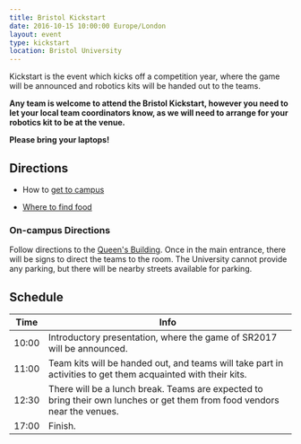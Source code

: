 ```yaml
---
title: Bristol Kickstart
date: 2016-10-15 10:00:00 Europe/London
layout: event
type: kickstart
location: Bristol University
---
```


Kickstart is the event which kicks off a competition year, where the game will
be announced and robotics kits will be handed out to the teams.

**Any team is welcome to attend the Bristol Kickstart, however you need to
let your local team coordinators know, as we will need to arrange for your
robotics kit to be at the venue.**

**Please bring your laptops!**

## Directions

* How to [get to campus][bristol-campus-directions]

* [Where to find food][bristol-food-map]

### On-campus Directions

Follow directions to the [Queen's Building][queens-building-info]. Once in the
main entrance, there will be signs to direct the teams to the room. The
University cannot provide any parking, but there will be nearby streets
available for parking.

## Schedule

| Time  | Info |
|-------|------|
| 10:00 | Introductory presentation, where the game of SR2017 will be announced. |
| 11:00 | Team kits will be handed out, and teams will take part in activities to get them acquainted with their kits. |
| 12:30 | There will be a lunch break. Teams are expected to bring their own lunches or get them from food vendors near the venues. |
| 17:00 | Finish. |

[bristol-food-map]: https://drive.google.com/open?id=19grJjGqBAICK0pYD_jhhAQYjgrA&usp=sharing
[bristol-campus-directions]: http://www.bris.ac.uk/maps/directions/
[queens-building-info]: http://www.bristol.ac.uk/it-services/locations/studyspaces/spaces/buildings/queens
